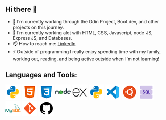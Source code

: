 ## Hi there 👋

- 🔭 I’m currently working through the Odin Project, Boot.dev, and other projects on this journey.
- 🌱 I’m currently working alot with HTML, CSS, Javascript, node JS, Express JS, and Databases.
- 📫 How to reach me: [LinkedIn](https://www.linkedin.com/in/pbmartinez/)
- ⚡ Outside of programming I really enjoy spending time with my family, working out, reading, and being active outside when I'm not learning!

## Languages and Tools:
![javascript](./images/python.png)
![html](./images/html.png)
![css](./images/css3.png)
![node js](./images/nodejs.png)
![express](./images/express-js.png)
![python](./images/python.png)
![vs code](./images/vs-code.png)
![ubuntu](./images/ubuntu.png)
![sql](./images/sql.png)
![mysql](./images/mysql.png)
![git](./images/git.png)
![github](./images/github.png)
